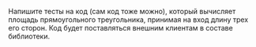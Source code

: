 Напишите тесты на код (сам код тоже можно), который вычисляет площадь прямоугольного треугольника, принимая на вход длину трех его сторон. Код будет поставляться внешним клиентам в составе библиотеки.
